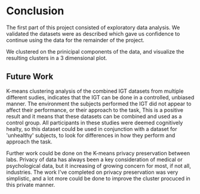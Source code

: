 # Conclusion

The first part of this project consisted of exploratory data analysis. We validated the datasets were as described which gave us confidence to continue using the data for the remainder of the project. 

We clustered on the prinicipal components of the data, and visualize the resulting clusters in a 3 dimensional plot.

## Future Work

K-means clustering analysis of the combined IGT datasets from multiple different sudies, indicates that the IGT can be done in a controlled, unbiased manner. The environment the subjects performed the IGT did not appear to affect their performance, or their approach to the task, This is a positive result and it means that these datasets can be combined and used as a control group. All participants in these studies were deemed cognitively healty, so this dataset could be used in conjunction with a dataset for 'unhealthy' subjects, to look for differences in how they perform and approach the task.  

Further work could be done on the K-means privacy preservation between labs. Privacy of data has always been a key consideration of medical or psychological data, but it increasing of growing concern for most, if not all, industries. The work I've completed on privacy preservation was very simplistic, and a lot more could be done to improve the cluster procuced in this private manner.



```python

```
